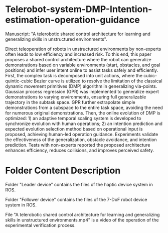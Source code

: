 # Telerobot-system-DMP-Intention-estimation-operation-guidance
Manuscript: "A telerobotic shared control architecture for learning and generalizing skills in unstructured environments".

Direct teleoperation of robots in unstructured environments by non-experts often leads to low efficiency and increased risk. To this end, this paper proposes a shared control architecture where the robot can generalize demonstrations based on variable environments (start, obstacles, and goal positions) and infer user intent online to assist tasks safely and efficiently. First, the complex task is decomposed into unit actions, where the cubic-quintic-cubic Bezier curve is utilized to resolve the limitation of the classical dynamic movement primitives (DMP) algorithm in generalizing via-points. Gaussian process regression (GPR) was implemented to generalize expert demonstrations to varying environments, ensuring full generalizable trajectory in the subtask space. GPR further extrapolate simple demonstrations from a subspace to the entire task space, avoiding the need for numerous original demonstrations. Then, the online evolution of DMP is optimized: 1) an adaptive temporal scaling system is developed to synchronize evolution with human operations; 2) an intention prediction and expected evolution selection method based on operational input is proposed, achieving human-led operation guidance. Experiments validate the effectiveness of the generalization, obstacle avoidance, and intention prediction. Tests with non-experts reported the proposed architecture enhances efficiency, reduces collisions, and improves perceived safety.

# Folder Content Description
Folder "Leader device" contains the files of the haptic device system in ROS.

Folder "Follower device" contains the files of the 7-DoF robot device system in ROS.

File "A telerobotic shared control architecture for learning and generalizing skills in unstructured environments.mp4" is a video of the operation of the experimental verification process.
